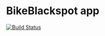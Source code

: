 # BikeBlackspot app
[![Build Status](https://snap-ci.com/z7lcGNV4bQa9IfbBPAH7m3nBVAcgdY7P-J9lkQQYqr8/build_image)](https://snap-ci.com/ThoughtWorksInc/bike-black-spot/branch/master)

